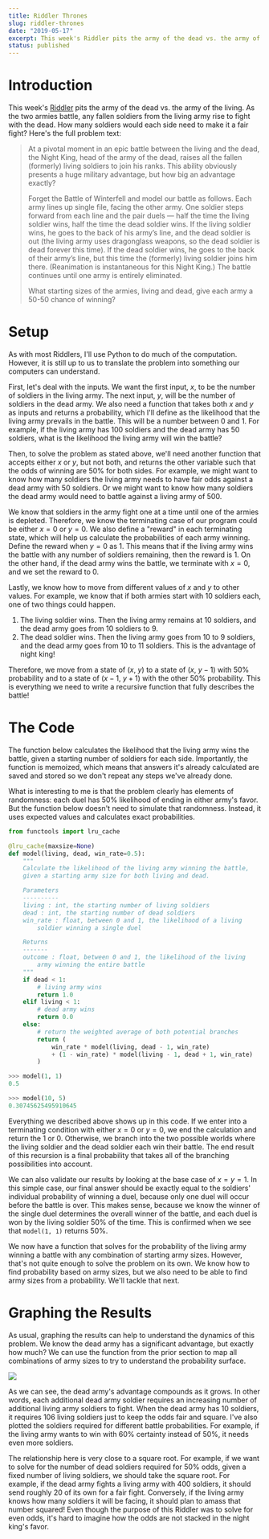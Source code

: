 ```yaml
---
title: Riddler Thrones
slug: riddler-thrones
date: "2019-05-17"
excerpt: This week's Riddler pits the army of the dead vs. the army of the living. As the two armies battle, any fallen soldiers from the living army rise to fight with the dead. How many soldiers would each side need to make it a fair fight?
status: published
---
```


# Introduction

This week's <a href="https://fivethirtyeight.com/features/how-many-soldiers-do-you-need-to-beat-the-night-king/">Riddler</a> pits the army of the dead vs. the army of the living. As the two armies battle, any fallen soldiers from the living army rise to fight with the dead. How many soldiers would each side need to make it a fair fight? Here's the full problem text:

<blockquote>
At a pivotal moment in an epic battle between the living and the dead, the Night King, head of the army of the dead, raises all the fallen (formerly) living soldiers to join his ranks. This ability obviously presents a huge military advantage, but how big an advantage exactly?

Forget the Battle of Winterfell and model our battle as follows. Each army lines up single file, facing the other army. One soldier steps forward from each line and the pair duels — half the time the living soldier wins, half the time the dead soldier wins. If the living soldier wins, he goes to the back of his army’s line, and the dead soldier is out (the living army uses dragonglass weapons, so the dead soldier is dead forever this time). If the dead soldier wins, he goes to the back of their army’s line, but this time the (formerly) living soldier joins him there. (Reanimation is instantaneous for this Night King.) The battle continues until one army is entirely eliminated.

What starting sizes of the armies, living and dead, give each army a 50-50 chance of winning?

</blockquote>

# Setup

As with most Riddlers, I'll use Python to do much of the computation. However, it is still up to us to translate the problem into something our computers can understand.

First, let's deal with the inputs. We want the first input, $x$, to be the number of soldiers in the living army. The next input, $y$, will be the number of soldiers in the dead army. We also need a function that takes both $x$ and $y$ as inputs and returns a probability, which I'll define as the likelihood that the living army prevails in the battle. This will be a number between 0 and 1. For example, if the living army has 100 soldiers and the dead army has 50 soldiers, what is the likelihood the living army will win the battle?

Then, to solve the problem as stated above, we'll need another function that accepts either $x$ or $y$, but not both, and returns the other variable such that the odds of winning are 50% for both sides. For example, we might want to know how many soldiers the living army needs to have fair odds against a dead army with 50 soldiers. Or we might want to know how many soldiers the dead army would need to battle against a living army of 500.

We know that soldiers in the army fight one at a time until one of the armies is depleted. Therefore, we know the terminating case of our program could be either $x=0$ or $y=0$. We also define a "reward" in each terminating state, which will help us calculate the probabilities of each army winning. Define the reward when $y=0$ as 1. This means that if the living army wins the battle with any number of soldiers remaining, then the reward is 1. On the other hand, if the dead army wins the battle, we terminate with $x=0$, and we set the reward to 0.

Lastly, we know how to move from different values of $x$ and $y$ to other values. For example, we know that if both armies start with 10 soldiers each, one of two things could happen.

1. The living soldier wins. Then the living army remains at 10 soldiers, and the dead army goes from 10 soldiers to 9.
2. The dead soldier wins. Then the living army goes from 10 to 9 soldiers, and the dead army goes from 10 to 11 soldiers. This is the advantage of night king!

Therefore, we move from a state of ($x$, $y$) to a state of ($x$, $y-1$) with 50% probability and to a state of ($x-1$, $y+1$) with the other 50% probability. This is everything we need to write a recursive function that fully describes the battle!

# The Code

The function below calculates the likelihood that the living army wins the battle, given a starting number of soldiers for each side. Importantly, the function is memoized, which means that answers it's already calculated are saved and stored so we don't repeat any steps we've already done.

What is interesting to me is that the problem clearly has elements of randomness: each duel has 50% likelihood of ending in either army's favor. But the function below doesn't need to simulate that randomness. Instead, it uses expected values and calculates exact probabilities.

```python
from functools import lru_cache

@lru_cache(maxsize=None)
def model(living, dead, win_rate=0.5):
    """
    Calculate the likelihood of the living army winning the battle,
    given a starting army size for both living and dead.

    Parameters
    ----------
    living : int, the starting number of living soldiers
    dead : int, the starting number of dead soldiers
    win_rate : float, between 0 and 1, the likelihood of a living
        soldier winning a single duel

    Returns
    -------
    outcome : float, between 0 and 1, the likelihood of the living
        army winning the entire battle
    """
    if dead < 1:
        # living army wins
        return 1.0
    elif living < 1:
        # dead army wins
        return 0.0
    else:
        # return the weighted average of both potential branches
        return (
            win_rate * model(living, dead - 1, win_rate)
            + (1 - win_rate) * model(living - 1, dead + 1, win_rate)
        )

>>> model(1, 1)
0.5

>>> model(10, 5)
0.30745625495910645
```

Everything we described above shows up in this code. If we enter into a terminating condition with either $x=0$ or $y=0$, we end the calculation and return the 1 or 0. Otherwise, we branch into the two possible worlds where the living soldier and the dead soldier each win their battle. The end result of this recursion is a final probability that takes all of the branching possibilities into account.

We can also validate our results by looking at the base case of $x=y=1$. In this simple case, our final answer should be exactly equal to the soldiers' individual probability of winning a duel, because only one duel will occur before the battle is over. This makes sense, because we know the winner of the single duel determines the overall winner of the battle, and each duel is won by the living soldier 50% of the time. This is confirmed when we see that `model(1, 1)` returns 50%.

We now have a function that solves for the probability of the living army winning a battle with any combination of starting army sizes. However, that's not quite enough to solve the problem on its own. We know how to find probability based on army sizes, but we also need to be able to find army sizes from a probability. We'll tackle that next.

# Graphing the Results

As usual, graphing the results can help to understand the dynamics of this problem. We know the dead army has a significant advantage, but exactly how much? We can use the function from the prior section to map all combinations of army sizes to try to understand the probability surface.

<img src="/img/riddler-thrones.png">

As we can see, the dead army's advantage compounds as it grows. In other words, each additional dead army soldier requires an increasing number of additional living army soldiers to fight. When the dead army has 10 soldiers, it requires 106 living soldiers just to keep the odds fair and square. I've also plotted the soldiers required for different battle probabilities. For example, if the living army wants to win with 60% certainty instead of 50%, it needs even more soldiers.

The relationship here is very close to a square root. For example, if we want to solve for the number of dead soldiers required for 50% odds, given a fixed number of living soldiers, we should take the square root. For example, if the dead army fights a living army with 400 soldiers, it should send roughly 20 of its own for a fair fight. Conversely, if the living army knows how many soldiers it will be facing, it should plan to amass that number squared! Even though the purpose of this Riddler was to solve for even odds, it's hard to imagine how the odds are not stacked in the night king's favor.
